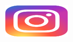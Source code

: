 <!DOCTYPE html>
<html>
<head>
 
    

<div class="container">
  <a href="https://www.instagram.com/umarylandigem/"> 
  <img class="image" src="Instagram_logo_2016.svg.png" width ="200" height="100">
  <div class="overlay">

</body>
</html>
